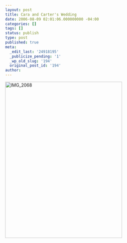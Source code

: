 ```yaml
---
layout: post
title: Cara and Carter's Wedding
date: 2006-08-09 02:01:06.000000000 -04:00
categories: []
tags: []
status: publish
type: post
published: true
meta:
  _edit_last: '24918195'
  _publicize_pending: '1'
  _wp_old_slug: '194'
  original_post_id: '194'
author: 
---
```

<a href="http://www.flickr.com/photos/matthewsim/sets/72157594189016443/" title="IMG_2068 by Matthew Simoneau, on Flickr"><img src="https://farm1.staticflickr.com/57/182983220_041b219c2c.jpg" width="375" height="500" alt="IMG_2068" /></a>
